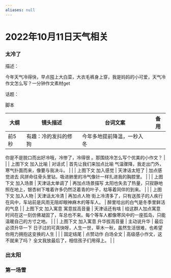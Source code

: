 ```yaml
---
aliases: null
---
```

# 2022年10月11日天气相关

### 太冷了

描述：

今年天气冷得快，早点囤上大白菜，大衣毛裤身上穿，我是妈妈的小可爱，天气冷作文怎么写？一分钟作文素材get

话题：



脚本

| 大纲 | 镜头描述 | 台词文案 | 备用 |
| --- | --- | --- | --- |
| 前5秒 | 有趣：冷的发抖的修狗 | 今年多地提前降温，一秒入冬
你是不是脱口而出好冷哦，冷惨了，冷得很
。那围绕冷怎么写个优美的小作文？ |  |
| 上图下文
加入比喻 | 对话式 | 首先让我们来加点比喻
气温骤降，我走出门外，寒气扑面而来，像要与我决斗。 |  |
| 上图下文
加入感觉 |  天津话太短了 | 加点感觉进去
风拼命往骨头里钻，吸进肺里的冷气像针一样扎进我的胸腔里。 |  |
| 上图下文
加入场景 | 天津话太单调了 | 再加点场景描写
太阳也失去了热量，只寂静地照在地上，银杏树下堆着许多仍然泛着青的叶子，枯等着同伴的到来。 |  |
| 上图下文
加入人物 | 天津话太冷清 | 再加点人物
街上冷清多了，只有送孩子的人疾行在风中，车站前是风雨无阻却眼神麻木的等车人。 | 醉里哈出的白气是冬季里鲜活的气息 |
| 上图下文
加入寓意
寓意拔高音量 | 天津话还有啥 | 给这群人加点寓意
时间在这一刻仿佛凝固了，车总也不来。每个等车人都像寒风中的一座孤岛，只能温暖自己的方寸之地。 |  |
| 上图下文
加入寓意
升华拔高音量 | 主动说升华 | 最后必须升华一下
日子过的可真快呀，人生一世，草木一秋，虽然生活很难，也希望你用力拥抱这变换的人生 |  |
| 固定结尾 | 点赞动作
白场全文 | 高级感小作文，这不就来了吗？
全文我放最后了，相信孩子们用得上。 |  |

### 出太阳

### 第一场雪